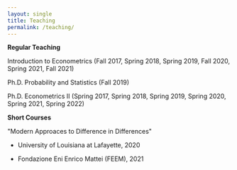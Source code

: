 ```yaml
---
layout: single
title: Teaching
permalink: /teaching/
---
```


**Regular Teaching**

Introduction to Econometrics (Fall 2017, Spring 2018, Spring 2019, Fall 2020, Spring 2021, Fall 2021)

Ph.D. Probability and Statistics (Fall 2019)

Ph.D. Econometrics II (Spring 2017, Spring 2018, Spring 2019, Spring 2020, Spring 2021, Spring 2022)

**Short Courses**

"Modern Approaces to Difference in Differences" 

- University of Louisiana at Lafayette, 2020

- Fondazione Eni Enrico Mattei (FEEM), 2021
